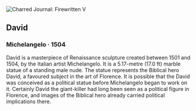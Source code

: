 <div class="artwork-of-the-day">
  <div class="container">
    <div class="img-wrapper">
      <img
        src="https://uploads3.wikiart.org/images/michelangelo/david-1504.jpg!Large.jpg"
        alt="Charred Journal: Firewritten V" />
    </div>
    <div class="artwork-detail">
      <div class="artwork-origin"> 
        <h2 class="artwork-name">David</h2>
        <h3 class="artist">
          Michelangelo
                    ·  1504
        </h3>
      </div>
      <p class="description">
        <span class="artwork-description-text ng-binding" ng-bind-html="viewModel.ArtworkOfTheDay.Description | unsafe">David is a masterpiece of Renaissance sculpture created between 1501 and 1504, by the Italian artist Michelangelo. It is a 5.17-metre (17.0 ft) marble statue of a standing male nude. The statue represents the Biblical hero David, a favoured subject in the art of Florence. It is possible that the David was conceived as a political statue before Michelangelo began to work on it. Certainly David the giant-killer had long been seen as a political figure in Florence, and images of the Biblical hero already carried political implications there.</span>
                        <div class="text-shadow-container" ng-show="showShadow" style=""></div>
      </p>
    </div>
  </div>

</div>

